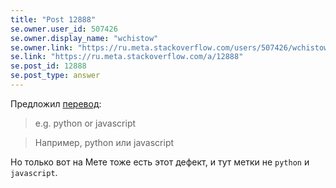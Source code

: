 ```yaml
---
title: "Post 12888"
se.owner.user_id: 507426
se.owner.display_name: "wchistow"
se.owner.link: "https://ru.meta.stackoverflow.com/users/507426/wchistow"
se.link: "https://ru.meta.stackoverflow.com/a/12888"
se.post_id: 12888
se.post_type: answer
---
```

<p>Предложил <a href="https://ru.traducir.win/strings/17917" rel="nofollow noreferrer">перевод</a>:</p>
<blockquote>
<p>e.g. python or javascript</p>
</blockquote>
<blockquote>
<p>Например, python или javascript</p>
</blockquote>
<p>Но только вот на Мете тоже есть этот дефект, и тут метки не <code>python</code> и <code>javascript</code>.</p>
